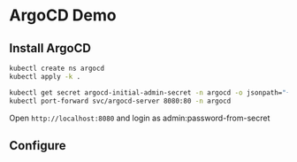 # ArgoCD Demo

## Install ArgoCD

```bash
kubectl create ns argocd
kubectl apply -k .

kubectl get secret argocd-initial-admin-secret -n argocd -o jsonpath="{.data['password']}" | base64 -d
kubectl port-forward svc/argocd-server 8080:80 -n argocd
```

Open `http://localhost:8080` and login as admin:password-from-secret

## Configure
